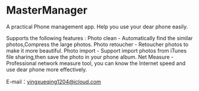 # MasterManager

A practical Phone management app. Help you use your dear phone easily.

Supports the following features :
Photo clean - Automatically find the similar photos,Compress the large photos.
Photo retoucher - Retoucher photos to make it more beautiful.
Photo import - Support import photos from iTunes file sharing,then save the photo in your phone album.
Net Measure - Professional network measure tool, you can know the Internet speed and use dear phone more effectively.

E-mail：yingxueqing1204@icloud.com
